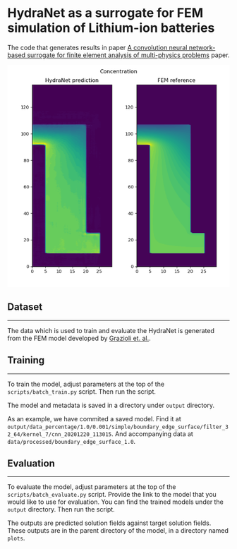 # HydraNet as a surrogate for FEM simulation of Lithium-ion batteries

The code that generates results in paper [A convolution neural network-based surrogate for finite element analysis of multi-physics problems](PAPER_LINK) paper.

![](img.png)

## Dataset
---
The data which is used to train and evaluate the HydraNet is generated from the FEM model developed by [Grazioli et. al.](
https://doi.org/10.1016/j.electacta.2018.07.146). 

## Training
--- 
To train the model, adjust parameters at the top of the `scripts/batch_train.py` script. Then run the script. 

The model and metadata is saved in a directory under `output` directory.  

As an example, we have commited a saved model.
Find it at `output/data_percentage/1.0/0.001/simple/boundary_edge_surface/filter_32_64/kernel_7/cnn_20201220_113015`. And accompanying data at `data/processed/boundary_edge_surface_1.0`.

## Evaluation
---
To evaluate the model, adjust parameters at the top of the `scripts/batch_evaluate.py` script. Provide the link to the model that you would like to use for evaluation. You can find the trained models under the `output` directory. Then run the script.

The outputs are predicted solution fields against target solution fields. These outputs are in the parent directory of the model, in a directory named `plots`.